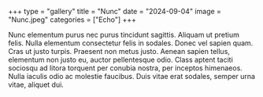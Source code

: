 +++
type = "gallery"
title = "Nunc"
date = "2024-09-04"
image = "Nunc.jpeg"
categories = ["Echo"]
+++

Nunc elementum purus nec purus tincidunt sagittis. Aliquam ut pretium felis. Nulla elementum consectetur felis in sodales. Donec vel sapien quam. Cras ut justo turpis. Praesent non metus justo. Aenean sapien tellus, elementum non justo eu, auctor pellentesque odio. Class aptent taciti sociosqu ad litora torquent per conubia nostra, per inceptos himenaeos. Nulla iaculis odio ac molestie faucibus. Duis vitae erat sodales, semper urna vitae, aliquet dui.